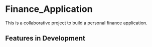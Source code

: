 # Finance_Application
This is a collaborative project to build a personal finance application.

## Features in Development
